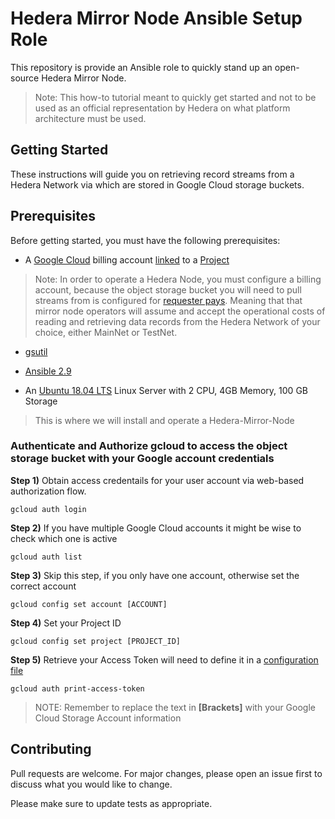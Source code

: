 # Hedera Mirror Node Ansible Setup Role

This repository is provide an Ansible role to quickly stand up an open-source Hedera Mirror Node. 
> Note: This how-to tutorial meant to quickly get started and not to be used as an official representation by Hedera on what platform architecture must be used.

## Getting Started

These instructions will guide you on retrieving record streams from a Hedera Network via which are stored in Google Cloud storage buckets.

## Prerequisites

Before getting started, you must have the following prerequisites:

* A [Google Cloud](https://cloud.google.com/) billing account [linked](https://cloud.google.com/billing/docs/how-to/manage-billing-account) to a [Project](https://cloud.google.com/resource-manager/docs/creating-managing-projects)

> Note: In order to operate a Hedera Node, you must configure a billing account, because the object storage bucket you will need to pull streams from is configured for  [requester pays](https://cloud.google.com/storage/docs/requester-pays). 
Meaning that that mirror node operators will assume and accept the operational costs of reading and retrieving data records from the Hedera Network of your choice, either MainNet or TestNet.

* [gsutil](https://cloud.google.com/storage/docs/gsutil)

* [Ansible 2.9](https://docs.ansible.com/ansible/latest/installation_guide/intro_installation.html)

* An [Ubuntu 18.04 LTS](https://releases.ubuntu.com/18.04.4/) Linux Server with 2 CPU, 4GB Memory, 100 GB Storage
> This is where we will install and operate a Hedera-Mirror-Node

### Authenticate and Authorize gcloud to access the object storage bucket with your Google account credentials
**Step 1)** Obtain access credentails for your user account via web-based authorization flow.
```console
gcloud auth login
```
**Step 2)** If you have multiple Google Cloud accounts it might be wise to check which one is active
```console
gcloud auth list
```
**Step 3)** Skip this step, if you only have one account, otherwise set the correct account
```console
gcloud config set account [ACCOUNT]
```
**Step 4)** Set your Project ID
```console
gcloud config set project [PROJECT_ID]
```
**Step 5)** Retrieve your Access Token will need to define it in a [configuration file](files/application.yml)
```console
gcloud auth print-access-token
```

> NOTE: Remember to replace the text in **[Brackets]** with your Google Cloud Storage Account information



## Contributing
Pull requests are welcome. For major changes, please open an issue first to discuss what you would like to change.

Please make sure to update tests as appropriate.